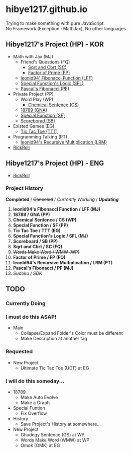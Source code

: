 # hibye1217.github.io
Trying to make something with pure JavaScript.  
No Framework (Exception : MathJax), No other languages.

## Hibye1217's Project (HP) - KOR
- Math with Jax (MJ)
  - Friend's Questions (FQ)
    - [Sqrt and Cbrt (SC)](https://hibye1217.github.io/Kor/MJ/FQ/SC.html)
    - [Factor of Prime (FP)](https://hibye1217.github.io/Kor/MJ/FQ/FP.html)
  - [leonld94' Fibonacci Function (LFF)](https://hibye1217.github.io/Kor/MJ/LFF.html)
  - [Special Function's Logic (SFL)](https://hibye1217.github.io/Kor/MJ/SFL.html)
  - [Pascal's Fibonacci (PF)](https://hibye1217.github.io/Kor/MJ/PF.html)
- Private Project (PP)
  - Word Play (WP)
    - [Chemical Sentence (CS)](https://hibye1217.github.io/Kor/PP/WP/CS.html)
  - [18789 (GNA)](https://hibye1217.github.io/Kor/PP/GNA.html)
  - [Special Function (SF)](https://hibye1217.github.io/Kor/PP/SF.html)
  - [Scoreborad (SB)](https://hibye1217.github.io/Kor/PP/SB.html)
- Existed Games (EG)
  - [Tic Tac Toe (TTT)](https://hibye1217.github.io/Kor/EG/TTT.html)
- Programming Talking (PT)
  - [leonld94's Recursive Multiplication (LRM)](https://hibye1217.github.io/Kor/PT/LRM.html)
- [RickRoll](https://www.youtube.com/watch?v=dQw4w9WgXcQ)

## Hibye1217's Project (HP) - ENG
- [RickRoll](https://www.youtube.com/watch?v=dQw4w9WgXcQ)

### Project History
**Completed** / ~~Canceled~~ / *Currently Working* / ***Updating***
1. **leonld94's Fibonacci Function / LFF (MJ)**
2. **18789 / GNA (PP)**
3. **Chemical Sentence / CS (WP)**
4. **Special Function / SF (PP)**
5. **Tic Tac Toe / TTT (EG)**
6. **Special Function's Logic / SFL (MJ)**
7. **Scoreboard / SB (PP)**
8. **Sqrt and Cbrt / SC (FQ)**
9. ~~Words Make Word / WMW (WP)~~
10. **Factor of Prime / FP (FQ)**
11. **leonld94's Recursive Multiplication / LRM (PT)**
12. **Pascal's Fibonacci / PF (MJ)**
13. *Sudoku / SDK*

## TODO

### Currently Doing

### I must do this ASAP!
- Main
  - Collapse/Expand Folder's Color must be different
  - Make Description at another tag

### Requested
- New Project
  - Ultimate Tic Tac Toe (UDT) at EG

### I will do this someday...
- 18789
  - Make Auto Evolve
  - Make a Graph
- Special Funtion
  - Fix Overflow
- History
  - Save Project's History at somewhere...
- New Project
  - Ghudegy Sentence (GS) at WP
  - Words Make Word (WMW) at WP
  - Omok (OMK) at EG